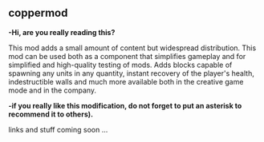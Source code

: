 ## coppermod

**-Hi, are you really reading this?**

This mod adds a small amount of content but widespread distribution.
This mod can be used both as a component that simplifies gameplay and for simplified and high-quality testing of mods. Аdds blocks capable of spawning any units in any quantity, instant recovery of the player's health, indestructible walls and much more available both in the creative game mode and in the company.

**-if you really like this modification, do not forget to put an asterisk to recommend it to others).**

links and stuff coming soon ...
